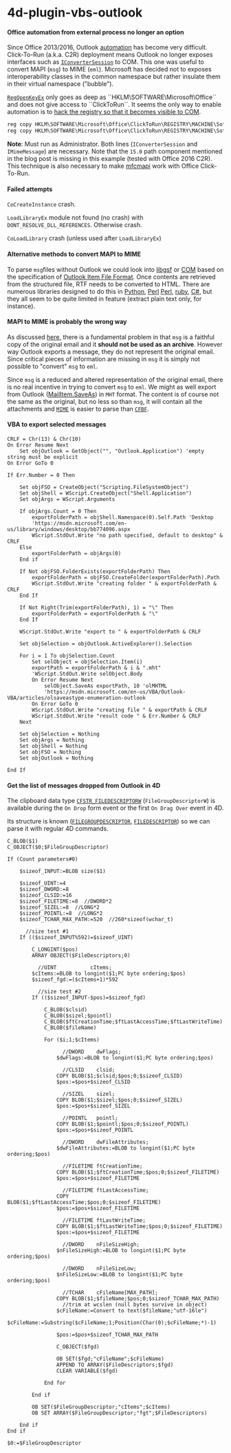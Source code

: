 # 4d-plugin-vbs-outlook

#### Office automation from external process no longer an option

Since Office 2013/2016, Outlook [automation](https://support.microsoft.com/en-us/help/196776/office-automation-using-visual-c) has become very difficult. Click-To-Run (a.k.a. C2R) deployment means Outlook no longer exposes interfaces such as [``IConverterSession``](https://msdn.microsoft.com/en-us/library/office/ff960231.aspx) to COM. This one was useful to convert MAPI (``msg``) to MIME (``eml``). Microsoft has decided not to exposes interoperability classes in the common namespace but rather insulate them in their virtual namespace ("bubble").

[``RegOpenKeyEx``](https://msdn.microsoft.com/en-us/library/windows/desktop/ms724862(v=vs.85).aspx) only goes as deep as ``HKLM\SOFTWARE\Microsoft\Office`` and does not give access to ``ClickToRun``. It seems the only way to enable automation is to [hack the registry so that it becomes visible to COM](https://blogs.msdn.microsoft.com/stephen_griffin/2014/04/21/outlook-2013-click-to-run-and-com-interfaces/).

```bat
reg copy HKLM\SOFTWARE\Microsoft\Office\ClickToRun\REGISTRY\MACHINE\Software\Classes\Wow6432Node\CLSID\{4E3A7680-B77A-11D0-9DA5-00C04FD65685} HKLM\SOFTWARE\Classes\Wow6432Node\CLSID\{4E3A7680-B77A-11D0-9DA5-00C04FD65685} /s /f
reg copy HKLM\SOFTWARE\Microsoft\Office\ClickToRun\REGISTRY\MACHINE\Software\Classes\Wow6432Node\CLSID\{9EADBD1A-447B-4240-A9DD-73FE7C53A981} HKLM\SOFTWARE\Classes\Wow6432Node\CLSID\{9EADBD1A-447B-4240-A9DD-73FE7C53A981} /s /f
```

**Note**: Must run as Administrator. Both lines (``IConverterSession`` and ``IMimeMessage``) are necessary. Note that the ``15.0`` path component mentioned in the blog post is missing in this example (tested with Office 2016 C2R). This technique is also necessary to make [mfcmapi](https://github.com/stephenegriffin/mfcmapi) work with Office Click-To-Run.

#### Failed attempts

``CoCreateInstance`` crash.  

``LoadLibraryEx`` module not found (no crash) with ``DONT_RESOLVE_DLL_REFERENCES``. Otherwise crash.  

``CoLoadLibrary`` crash (unless used after ``LoadLibraryEx``)   

#### Alternative methods to convert MAPI to MIME

To parse ``msg``files  without Outlook we could look into [libgsf](https://github.com/GNOME/libgsf) or [COM](https://msdn.microsoft.com/en-us/library/aa380369%28VS.85%29.aspx) based on the specification of 
[Outlook Item File Format](https://msdn.microsoft.com/en-us/library/cc463912%28v=exchg.80%29.aspx?f=255&MSPPError=-2147217396). Once contents are retrieved from the structured file, RTF needs to be converted to HTML. There are numerous libraries designed to do this in [Python](https://github.com/JoshData/convert-outlook-msg-file), [Perl](https://github.com/craig552uk/MSG-Convert) [Perl](https://github.com/mvz/msgconvert), [ruby](https://github.com/aquasync/ruby-msg), [C#](https://github.com/Sicos1977/MSGReader), but they all seem to be quite limited in feature (extract plain text only, for instance).

####  MAPI to MIME is probably the wrong way

As discussed [here](https://blogs.msdn.microsoft.com/stephen_griffin/2008/01/08/no-msg-for-you/), there is a fundamental problem in that ``msg`` is  a faithful copy of the original email and it **should not be used as an archive**. However way Outlook exports a message, they do not represent the original email. Since critical pieces of information are missing in ``msg`` it is simply not possible to "convert" ``msg`` to ``eml``.

Since ``msg`` is a reduced and altered representation of the original email, there is no real incentive in trying to convert ``msg`` to ``eml``. We might as well export from Outlook ([MailItem.SaveAs](https://msdn.microsoft.com/en-us/vba/outlook-vba/articles/mailitem-saveas-method-outlook)) in ``MHT`` format. The content is of course not the same as the original, but no less so than ``msg``, it will contain all the attachments and [``MIME``](https://en.wikipedia.org/wiki/MIME) is easier to parse than [``CFBF``](https://en.wikipedia.org/wiki/Compound_File_Binary_Format).

#### VBA to export selected messages

```vba
CRLF = Chr(13) & Chr(10)
On Error Resume Next
	Set objOutlook = GetObject("", "Outlook.Application") 'empty string must be explicit
On Error GoTo 0

If Err.Number = 0 Then

	Set objFSO = CreateObject("Scripting.FileSystemObject")
	Set objShell = WScript.CreateObject("Shell.Application")
	Set objArgs = WScript.Arguments

	If objArgs.Count = 0 Then
		exportFolderPath = objShell.Namespace(0).Self.Path 'Desktop
		'https://msdn.microsoft.com/en-us/library/windows/desktop/bb774096.aspx
		WScript.StdOut.Write "no path specified, default to desktop" & CRLF
	Else
		exportFolderPath = objArgs(0)
	End if

	If Not objFSO.FolderExists(exportFolderPath) Then
		exportFolderPath = objFSO.CreateFolder(exportFolderPath).Path
		WScript.StdOut.Write "creating folder " & exportFolderPath & CRLF
	End If

	If Not Right(Trim(exportFolderPath), 1) = "\" Then
		exportFolderPath = exportFolderPath & "\"
	End If

	WScript.StdOut.Write "export to " & exportFolderPath & CRLF

	Set objSelection = objOutlook.ActiveExplorer().Selection

	For i = 1 To objSelection.Count
		Set selObject = objSelection.Item(i)
		exportPath = exportFolderPath & i & ".mht"
		'WScript.StdOut.Write selObject.Body
		On Error Resume Next
			selObject.SaveAs exportPath, 10 'olMHTML
			'https://msdn.microsoft.com/en-us/VBA/Outlook-VBA/articles/olsaveastype-enumeration-outlook
		On Error GoTo 0
		WScript.StdOut.Write "creating file " & exportPath & CRLF
		WScript.StdOut.Write "result code " & Err.Number & CRLF
	Next

	Set objSelection = Nothing
	Set objArgs = Nothing
	Set objShell = Nothing
	Set objFSO = Nothing
	Set objOutlook = Nothing

End If
```

#### Get the list of messages dropped from Outlook in 4D

The clipboard data type [``CFSTR_FILEDESCRIPTORW``](https://msdn.microsoft.com/en-us/library/windows/desktop/bb776902(v=vs.85).aspx) (``FileGroupDescriptorW``) is available during the ``On Drop`` form event or the first ``On Drag Over`` event in 4D.

Its structure is known ([``FILEGROUPDESCRIPTOR``](https://msdn.microsoft.com/en-us/library/windows/desktop/bb773290(v=vs.85).aspx), [``FILEDESCRIPTOR``](https://msdn.microsoft.com/en-us/library/windows/desktop/bb773288(v=vs.85).aspx)) so we can parse it with regular 4D commands. 

```
C_BLOB($1)
C_OBJECT($0;$FileGroupDescriptor)

If (Count parameters#0)
	
	$sizeof_INPUT:=BLOB size($1)
	
	$sizeof_UINT:=4
	$sizeof_DWORD:=8
	$sizeof_CLSID:=16
	$sizeof_FILETIME:=8  //DWORD*2
	$sizeof_SIZEL:=8  //LONG*2
	$sizeof_POINTL:=8  //LONG*2
	$sizeof_TCHAR_MAX_PATH:=520  //260*sizeof(wchar_t)
	
	  //size test #1
	If (($sizeof_INPUT%592)=$sizeof_UINT)
		
		C_LONGINT($pos)
		ARRAY OBJECT($FileDescriptors;0)
		
		  //UINT           cItems;
		$cItems:=BLOB to longint($1;PC byte ordering;$pos)
		$sizeof_fgd:=($cItems+1)*592
		
		  //size test #2
		If (($sizeof_INPUT-$pos)=$sizeof_fgd)
			
			C_BLOB($clsid)
			C_BLOB($sizel;$pointl)
			C_BLOB($ftCreationTime;$ftLastAccessTime;$ftLastWriteTime)
			C_BLOB($fileName)
			
			For ($i;1;$cItems)
				
				  //DWORD    dwFlags;
				$dwFlags:=BLOB to longint($1;PC byte ordering;$pos)
				
				  //CLSID    clsid;
				COPY BLOB($1;$clsid;$pos;0;$sizeof_CLSID)
				$pos:=$pos+$sizeof_CLSID
				
				  //SIZEL    sizel;
				COPY BLOB($1;$sizel;$pos;0;$sizeof_SIZEL)
				$pos:=$pos+$sizeof_SIZEL
				
				  //POINTL   pointl;
				COPY BLOB($1;$pointl;$pos;0;$sizeof_POINTL)
				$pos:=$pos+$sizeof_POINTL
				
				  //DWORD    dwFileAttributes;
				$dwFileAttributes:=BLOB to longint($1;PC byte ordering;$pos)
				
				  //FILETIME ftCreationTime;
				COPY BLOB($1;$ftCreationTime;$pos;0;$sizeof_FILETIME)
				$pos:=$pos+$sizeof_FILETIME
				
				  //FILETIME ftLastAccessTime;
				COPY BLOB($1;$ftLastAccessTime;$pos;0;$sizeof_FILETIME)
				$pos:=$pos+$sizeof_FILETIME
				
				  //FILETIME ftLastWriteTime;
				COPY BLOB($1;$ftLastWriteTime;$pos;0;$sizeof_FILETIME)
				$pos:=$pos+$sizeof_FILETIME
				
				  //DWORD    nFileSizeHigh;
				$nFileSizeHigh:=BLOB to longint($1;PC byte ordering;$pos)
				
				  //DWORD    nFileSizeLow;
				$nFileSizeLow:=BLOB to longint($1;PC byte ordering;$pos)
				
				  //TCHAR    cFileName[MAX_PATH];
				COPY BLOB($1;$fileName;$pos;0;$sizeof_TCHAR_MAX_PATH)
				  //trim at wcslen (null bytes survive in object)
				$cFileName:=Convert to text($fileName;"utf-16le")
				$cFileName:=Substring($cFileName;1;Position(Char(0);$cFileName;*)-1)
				
				$pos:=$pos+$sizeof_TCHAR_MAX_PATH
				
				C_OBJECT($fgd)
				
				OB SET($fgd;"cFileName";$cFileName)
				APPEND TO ARRAY($FileDescriptors;$fgd)
				CLEAR VARIABLE($fgd)
				
			End for 
			
		End if 
		
		OB SET($FileGroupDescriptor;"cItems";$cItems)
		OB SET ARRAY($FileGroupDescriptor;"fgt";$FileDescriptors)
		
	End if 
End if 

$0:=$FileGroupDescriptor
```
